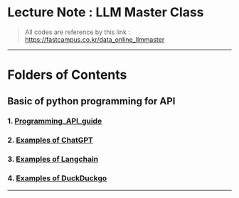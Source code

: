 ﻿
# Lecture Note : LLM Master Class

> All codes are reference by this link : https://fastcampus.co.kr/data_online_llmmaster

---

# Folders of Contents 

## Basic of python programming for API

### 1. [Programming_API_guide](https://github.com/whitekun91/LLM_Master_Class/blob/main/Programming_API_guide.ipynb)
### 2. [Examples of ChatGPT](https://github.com/whitekun91/LLM_Master_Class/blob/main/ChatGPT_playground.ipynb)
### 3. [Examples of Langchain]()
### 4. [Examples of DuckDuckgo]()

---
